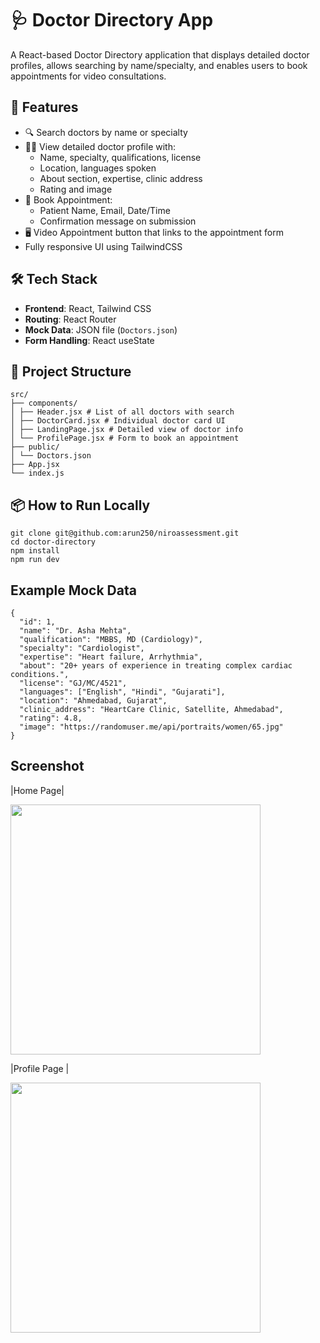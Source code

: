 # 🩺 Doctor Directory App

A React-based Doctor Directory application that displays detailed doctor profiles, allows searching by name/specialty, and enables users to book appointments for video consultations.

## 🚀 Features

- 🔍 Search doctors by name or specialty
- 🧑‍⚕️ View detailed doctor profile with:
  - Name, specialty, qualifications, license
  - Location, languages spoken
  - About section, expertise, clinic address
  - Rating and image
- 📅 Book Appointment:
  - Patient Name, Email, Date/Time
  - Confirmation message on submission
- 🖥️ Video Appointment button that links to the appointment form
- Fully responsive UI using TailwindCSS

## 🛠️ Tech Stack

- **Frontend**: React, Tailwind CSS
- **Routing**: React Router
- **Mock Data**: JSON file (`Doctors.json`)
- **Form Handling**: React useState

## 📁 Project Structure

    src/
    ├── components/
    │ ├── Header.jsx # List of all doctors with search
    │ ├── DoctorCard.jsx # Individual doctor card UI
    │ ├── LandingPage.jsx # Detailed view of doctor info
    │ └── ProfilePage.jsx # Form to book an appointment
    ├── public/
    │ └── Doctors.json
    ├── App.jsx
    └── index.js



## 📦 How to Run Locally

    git clone git@github.com:arun250/niroassessment.git
    cd doctor-directory
    npm install
    npm run dev
##    Example Mock Data
    {
      "id": 1,
      "name": "Dr. Asha Mehta",
      "qualification": "MBBS, MD (Cardiology)",
      "specialty": "Cardiologist",
      "expertise": "Heart failure, Arrhythmia",
      "about": "20+ years of experience in treating complex cardiac conditions.",
      "license": "GJ/MC/4521",
      "languages": ["English", "Hindi", "Gujarati"],
      "location": "Ahmedabad, Gujarat",
      "clinic_address": "HeartCare Clinic, Satellite, Ahmedabad",
      "rating": 4.8,
      "image": "https://randomuser.me/api/portraits/women/65.jpg"
    }
## Screenshot

|Home Page|

<img src="https://res.cloudinary.com/diejm0elz/image/upload/v1754272996/Bildschirmfoto_2025-08-04_um_07.31.31_rsscij.png" width= "400">

|Profile Page |

<img src="https://res.cloudinary.com/diejm0elz/image/upload/v1754272995/Bildschirmfoto_2025-08-04_um_07.31.59_j6deik.png" width= "400">
